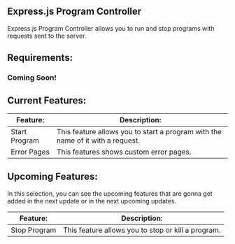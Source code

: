 ## Express.js Program Controller

Express.js Program Controller allows you to run and stop programs with requests sent to the server.


## Requirements:

### Coming Soon!

## Current Features:

| Feature: | Description: |
| ------------ | ------------ |
| Start Program  |  This feature allows you to start a program with the name of it with a request. |
| Error Pages | This features shows custom error pages. |

## Upcoming Features:

In this selection, you can see the upcoming features that are gonna get added in the next update or in the next upcoming updates.

| Feature: | Description: |
| ------------ | ------------ |
| Stop Program  |  This feature allows you to stop or kill a program. |

